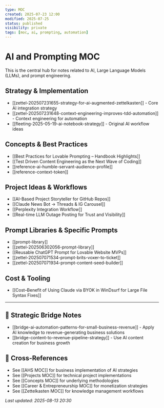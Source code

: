 ```yaml
---
type: MOC
created: 2025-07-23 12:00
modified: 2025-07-25
status: published
visibility: private
tags: [moc, ai, prompting, automation]
---
```

# AI and Prompting MOC

This is the central hub for notes related to AI, Large Language Models (LLMs), and prompt engineering.

## Strategy & Implementation
- [[zettel-202507231655-strategy-for-ai-augmented-zettelkasten]] - Core AI integration strategy
- [[zettel-202507231648-context-engineering-improves-tdd-automation]] - Context engineering for automation
- [[fleeting-2025-05-19-ai-notebook-strategy]] - Original AI workflow ideas

## Concepts & Best Practices
- [[Best Practices for Lovable Prompting – Handbook Highlights]]
- [[Test Driven Content Engineering as the Next Wave of Coding]]
- [[reference-ai-humble-servant-audience-profile]]
- [[reference-context-token]]

## Project Ideas & Workflows
- [[AI-Based Project Storyteller for GitHub Repos]]
- [[Claude News Bot → Threads & IG Carousel]]
- [[Perplexity Integration Workflow]]
- [[Real-time LLM Outage Posting for Trust and Visibility]]

## Prompt Libraries & Specific Prompts
- [[prompt-library]]
- [[zettel-202506302056-prompt-library]]
- [[Reusable ChatGPT Prompt for Lovable Website MVPs]]
- [[zettel-202507071534-prompt-brits-voxer-to-ticket]]
- [[zettel-202507071934-prompt-content-seed-builder]]

## Cost & Tooling
- [[Cost–Benefit of Using Claude via BYOK in WinDsurf for Large File Syntax Fixes]]

---

## 🌉 Strategic Bridge Notes
- [[bridge-ai-automation-patterns-for-small-business-revenue]] - Apply AI knowledge to revenue-generating business solutions
- [[bridge-content-to-revenue-pipeline-strategy]] - Use AI content creation for business growth

## 🔗 Cross-References
- See [[AHS MOC]] for business implementation of AI strategies
- See [[Projects MOC]] for technical project implementations
- See [[Concepts MOC]] for underlying methodologies
- See [[Career & Entrepreneurship MOC]] for monetization strategies
- See [[Zettelkasten MOC]] for knowledge management workflows

*Last updated: 2025-08-13 20:30*

